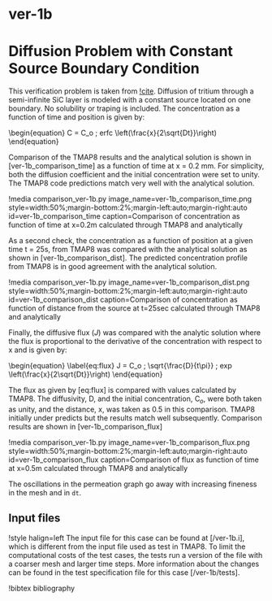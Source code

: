 # ver-1b

# Diffusion Problem with Constant Source Boundary Condition

This verification problem is taken from [!cite](longhurst1992verification). Diffusion of tritium through a semi-infinite SiC layer is modeled with a constant
source located on one boundary. No solubility or traping is included. The
concentration as a function of time and position is given by:

\begin{equation}
C = C_o \; erfc \left(\frac{x}{2\sqrt{Dt}}\right)
\end{equation}

Comparison of the TMAP8 results and the analytical solution is shown in
[ver-1b_comparison_time] as a function of time at
x = 0.2 mm. For simplicity, both the diffusion coefficient and the initial
concentration were set to unity. The TMAP8 code predictions match very well with
the analytical solution.

!media comparison_ver-1b.py
       image_name=ver-1b_comparison_time.png
       style=width:50%;margin-bottom:2%;margin-left:auto;margin-right:auto
       id=ver-1b_comparison_time
       caption=Comparison of concentration as function of time at x\=0.2m calculated
       through TMAP8 and analytically

As a second check, the concentration as a function of position at a given time
t = 25s, from TMAP8 was compared with the analytical solution as shown in
[ver-1b_comparison_dist]. The predicted concentration profile from TMAP8 is in
good agreement with the analytical solution.

!media comparison_ver-1b.py
       image_name=ver-1b_comparison_dist.png
       style=width:50%;margin-bottom:2%;margin-left:auto;margin-right:auto
       id=ver-1b_comparison_dist
       caption=Comparison of concentration as function of distance from the source
       at t\=25sec calculated through TMAP8 and analytically

Finally, the diffusive flux ($J$) was compared with the analytic solution where the
flux is proportional to the derivative of the concentration with respect to x and
is given by:

\begin{equation}
\label{eq:flux}
J = C_o \; \sqrt{\frac{D}{t\pi}} \; exp \left(\frac{x}{2\sqrt{Dt}}\right)
\end{equation}

The flux as given by [eq:flux] is compared with values calculated by TMAP8.
The diffusivity, D, and the initial concentration, C$_o$, were both
taken as unity, and the distance, x, was taken as 0.5 in this comparison.
TMAP8 initially under predicts but the results match well subsequently. Comparison
results are shown in [ver-1b_comparison_flux]

!media comparison_ver-1b.py
       image_name=ver-1b_comparison_flux.png
       style=width:50%;margin-bottom:2%;margin-left:auto;margin-right:auto
       id=ver-1b_comparison_flux
       caption=Comparison of flux as function of time at x\=0.5m calculated through
       TMAP8 and analytically


The oscillations in the permeation graph go away with increasing fineness in the
mesh and in `dt`.

## Input files

!style halign=left
The input file for this case can be found at [/ver-1b.i], which is different from the input file used as test in TMAP8. To limit the computational costs of the test cases, the tests run a version of the file with a coarser mesh and larger time steps. More information about the changes can be found in the test specification file for this case [/ver-1b/tests].

!bibtex bibliography
